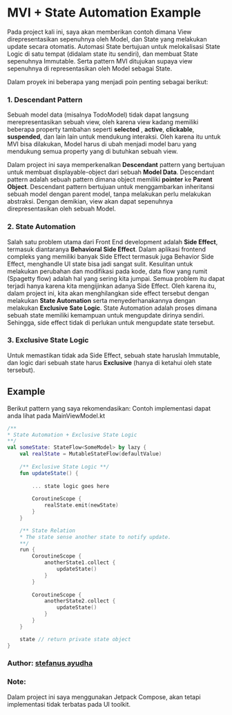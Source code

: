# MVI + State Automation Example
Pada project kali ini, saya akan memberikan contoh dimana View direpresentasikan sepenuhnya oleh Model, dan State yang melakukan update secara otomatis. Automasi State bertujuan untuk melokalisasi State Logic di satu tempat (didalam state itu sendiri), dan membuat State sepenuhnya Immutable. Serta pattern MVI ditujukan supaya view sepenuhnya di representasikan oleh Model sebagai State.

Dalam proyek ini beberapa yang menjadi poin penting sebagai berikut:

### 1. Descendant Pattern
Sebuah model data (misalnya TodoModel) tidak dapat langsung merepresentasikan sebuah view, oleh karena view kadang memiliki beberapa property tambahan seperti **selected** , **active**, **clickable**, **suspended**, dan lain lain untuk mendukung interaksi. Oleh karena itu untuk MVI bisa dilakukan, Model harus di ubah menjadi model baru yang mendukung semua property yang di butuhkan sebuah view.

Dalam project ini saya memperkenalkan **Descendant** pattern yang bertujuan untuk membuat displayable-object dari sebuah **Model Data**. Descendant pattern adalah sebuah pattern dimana object memiliki **pointer** ke **Parent Object**. Descendant pattern bertujuan untuk menggambarkan inheritansi sebuah model dengan parent model, tanpa melakukan perlu melakukan abstraksi. Dengan demikian, view akan dapat sepenuhnya direpresentasikan oleh sebuah Model.

### 2. State Automation
Salah satu problem utama dari Front End development adalah **Side Effect**, termasuk diantaranya **Behavioral Side Effect**. Dalam aplikasi frontend compleks yang memiliki banyak Side Effect termasuk juga Behavior Side Effect, menghandle UI state bisa jadi sangat sulit. Kesulitan untuk melakukan perubahan dan modifikasi pada kode, data flow yang rumit (Spagetty flow) adalah hal yang sering kita jumpai. Semua problem itu dapat terjadi hanya karena kita mengijinkan adanya Side Effect. Oleh karena itu, dalam project ini, kita akan menghilangkan side effect tersebut dengan melakukan **State Automation** serta menyederhanakannya dengan melakukan **Exclusive Sate Logic**.
State Automation adalah proses dimana sebuah state memiliki kemampuan untuk mengupdate dirinya sendiri. Sehingga, side effect tidak di perlukan untuk mengupdate state tersebut.

### 3. Exclusive State Logic
Untuk memastikan tidak ada Side Effect, sebuah state haruslah Immutable, dan logic dari sebuah state harus **Exclusive** (hanya di ketahui oleh state tersebut).

## Example
Berikut pattern yang saya rekomendasikan:
Contoh implementasi dapat anda lihat pada MainViewModel.kt
```kotlin
/**
* State Automation + Exclusive State Logic
**/
val someState: StateFlow<SomeModel> by lazy {
	val realState = MutableStateFlow(defaultValue)
	
	/** Exclusive State Logic **/
	fun updateState() {
		
		... state logic goes here
		
		CoroutineScope {
			realState.emit(newState)
		}
	}

	/** State Relation
	* The state sense another state to notify update.
	**/
	run {
		CoroutineScope {
			anotherState1.collect {
				updateState()
			}
		}
		
		CoroutineScope {
			anotherState2.collect {
				updateState()
			}
		}
	}

	state // return private state object
}
```

### Author: [stefanus ayudha](https://github.com/stefanusayudha)

### Note:
Dalam project ini saya menggunakan Jetpack Compose, akan tetapi implementasi tidak terbatas pada UI toolkit.
